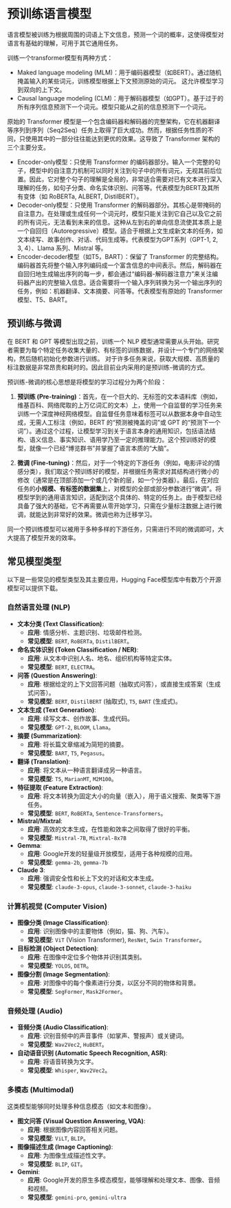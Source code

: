 # 预训练语言模型

语言模型被训练为根据周围的词语上下文信息，预测一个词的概率，这使得模型对语言有基础的理解，可用于其它通用任务。

训练一个transformer模型有两种方式：
- Maked language modeling (MLM)：用于编码器模型（如BERT）。通过随机掩盖输入的某些词元，训练模型根据上下文预测原始的词元。
  这允许模型学习到双向的上下文。
- Causal language modeling (CLM)：用于解码器模型（如GPT）。基于过于的所有序列信息预测下一个词元。模型只能从之前的信息预测下一个词元。

原始的 Transformer 模型是一个包含编码器和解码器的完整架构，它在机器翻译等序列到序列（Seq2Seq）任务上取得了巨大成功。然而，根据任务性质的不同，只使用其中的一部分往往能达到更优的效果。这导致了 Transformer 架构的三个主要分支。
- Encoder-only模型：只使用 Transformer 的编码器部分。输入一个完整的句子，模型中的自注意力机制可以同时关注到句子中的所有词元，无视其前后位置。因此，它对整个句子的理解是全局的，非常适合需要对已有文本进行深入理解的任务，如句子分类、命名实体识别、问答等。代表模型为BERT及其所有变体（如 RoBERTa, ALBERT, DistilBERT）。
- Decoder-only模型：只使用 Transformer 的解码器部分。其核心是带掩码的自注意力。在处理或生成任何一个词元时，模型只能关注到它自己以及它之前的所有词元，无法看到未来的信息。这种从左到右的单向信息流使其本质上是一个自回归（Autoregressive）模型。适合于根据上文生成新文本的任务，如文本续写、故事创作、对话、代码生成等。代表模型为GPT系列（GPT-1, 2, 3, 4）、Llama 系列、Mistral 等。
- Encoder-decoder模型（如T5，BART）：保留了 Transformer 的完整结构。编码器首先将整个输入序列编码成一个富含信息的中间表示。然后，解码器在自回归地生成输出序列的每一步，都会通过“编码器-解码器注意力”来关注编码器产出的完整输入信息。适合需要将一个输入序列转换为另一个输出序列的任务，例如：机器翻译、文本摘要、问答等。代表模型有原始的 Transformer 模型、T5、BART。

## 预训练与微调

在 BERT 和 GPT 等模型出现之前，训练一个 NLP 模型通常需要从头开始。研究者需要为每个特定任务收集大量的、有标签的训练数据，并设计一个专门的网络架构，然后随机初始化参数进行训练。
对于许多任务来说，获取大规模、高质量的标注数据是非常昂贵和耗时的。因此目前业内采用的是预训练-微调的方式。

预训练-微调的核心思想是将模型的学习过程分为两个阶段：

1.  **预训练 (Pre-training)**：首先，在一个巨大的、无标签的文本语料库（例如，维基百科、网络爬取的上万亿词汇的文本）上，使用一个自监督的学习任务来训练一个深度神经网络模型。自监督任务意味着标签可以从数据本身中自动生成，无需人工标注（例如，BERT 的“预测被掩盖的词”或 GPT 的“预测下一个词”）。通过这个过程，让模型学习到关于语言本身的通用知识，包括语法结构、语义信息、事实知识、语用学乃至一定的推理能力。这个预训练好的模型，就像一个已经“博览群书”并掌握了语言本质的“大脑”。

2.  **微调 (Fine-tuning)**：然后，对于一个特定的下游任务（例如，电影评论的情感分类），我们取这个预训练好的模型，并根据任务需求对其结构进行微小的修改（通常是在顶部添加一个或几个新的层，如一个分类器）。最后，在对应任务的**小规模、有标签的数据集**上，对模型的全部或部分参数进行“微调”。将模型学到的通用语言知识，适配到这个具体的、特定的任务上。由于模型已经具备了强大的基础，它不再需要从零开始学习，只需在少量标注数据上进行微调，就能达到非常好的效果。微调也称为迁移学习。

同一个预训练模型可以被用于多种多样的下游任务，只需进行不同的微调即可，大大提高了模型开发的效率。


## 常见模型类型

以下是一些常见的模型类型及其主要应用，Hugging Face模型库中有数万个开源模型可以提供下载。

### 自然语言处理 (NLP)

-   **文本分类 (Text Classification)**:
    -   **应用**: 情感分析、主题识别、垃圾邮件检测。
    -   **常见模型**: `BERT`, `RoBERTa`, `DistilBERT`。
-   **命名实体识别 (Token Classification / NER)**:
    -   **应用**: 从文本中识别人名、地名、组织机构等特定实体。
    -   **常见模型**: `BERT`, `ELECTRA`。
-   **问答 (Question Answering)**:
    -   **应用**: 根据给定的上下文回答问题（抽取式问答），或直接生成答案（生成式问答）。
    -   **常见模型**: `BERT`, `DistilBERT` (抽取式), `T5`, `BART` (生成式)。
-   **文本生成 (Text Generation)**:
    -   **应用**: 续写文本、创作故事、生成代码。
    -   **常见模型**: `GPT-2`, `BLOOM`, `Llama`。
-   **摘要 (Summarization)**:
    -   **应用**: 将长篇文章缩减为简短的摘要。
    -   **常见模型**: `BART`, `T5`, `Pegasus`。
-   **翻译 (Translation)**:
    -   **应用**: 将文本从一种语言翻译成另一种语言。
    -   **常见模型**: `T5`, `MarianMT`, `M2M100`。
-   **特征提取 (Feature Extraction)**:
    -   **应用**: 将文本转换为固定大小的向量（嵌入），用于语义搜索、聚类等下游任务。
    -   **常见模型**: `BERT`, `RoBERTa`, `Sentence-Transformers`。
-   **Mistral/Mixtral**:
    -   **应用**: 高效的文本生成，在性能和效率之间取得了很好的平衡。
    -   **常见模型**: `Mistral-7B`, `Mixtral-8x7B`
-   **Gemma**:
    -   **应用**: Google开发的轻量级开放模型，适用于各种规模的应用。
    -   **常见模型**: `gemma-2b`, `gemma-7b`
-   **Claude 3**:
    -   **应用**: 强调安全性和长上下文的对话和文本生成。
    -   **常见模型**: `claude-3-opus`, `claude-3-sonnet`, `claude-3-haiku`

### 计算机视觉 (Computer Vision)

-   **图像分类 (Image Classification)**:
    -   **应用**: 识别图像中的主要物体（例如，猫、狗、汽车）。
    -   **常见模型**: `ViT` (Vision Transformer), `ResNet`, `Swin Transformer`。
-   **目标检测 (Object Detection)**:
    -   **应用**: 在图像中定位多个物体并识别其类别。
    -   **常见模型**: `YOLOS`, `DETR`。
-   **图像分割 (Image Segmentation)**:
    -   **应用**: 对图像中的每个像素进行分类，以区分不同的物体和背景。
    -   **常见模型**: `SegFormer`, `Mask2Former`。

### 音频处理 (Audio)

-   **音频分类 (Audio Classification)**:
    -   **应用**: 识别音频中的声音事件（如掌声、警报声）或关键词。
    -   **常见模型**: `Wav2Vec2`, `HuBERT`。
-   **自动语音识别 (Automatic Speech Recognition, ASR)**:
    -   **应用**: 将语音转换为文字。
    -   **常见模型**: `Whisper`, `Wav2Vec2`。

### 多模态 (Multimodal)

这类模型能够同时处理多种信息模态（如文本和图像）。

-   **图文问答 (Visual Question Answering, VQA)**:
    -   **应用**: 根据图像内容回答相关问题。
    -   **常见模型**: `ViLT`, `BLIP`。
-   **图像描述生成 (Image Captioning)**:
    -   **应用**: 为图像生成描述性文字。
    -   **常见模型**: `BLIP`, `GIT`。
-   **Gemini**:
    -   **应用**: Google开发的原生多模态模型，能够理解和处理文本、图像、音频和视频。
    -   **常见模型**: `gemini-pro`, `gemini-ultra`